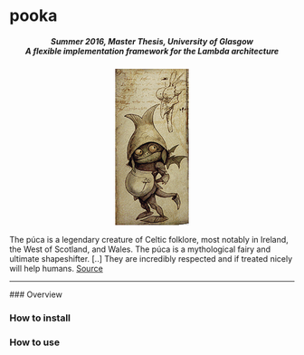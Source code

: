 # pooka
<h5 align="center">
 Summer 2016, Master Thesis, University of Glasgow
 <br/>
 A flexible implementation framework for the Lambda architecture
</h5>
<p align="center">
  <img src="https://github.com/nickozoulis/pooka/blob/master/pooka.png?raw=true" alt="Pooka's image"/>
</p>

The púca is a legendary creature of Celtic folklore, most notably in Ireland, the West of Scotland, and Wales. The púca is a mythological fairy and ultimate shapeshifter. [..] They are incredibly respected and if treated nicely will help humans.
[Source](http://listverse.com/2009/10/26/10-mythological-creatures-and-shapeshifters/)

<hr/>
### Overview

### How to install

### How to use
